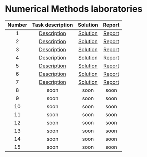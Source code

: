 # Numerical Methods laboratories


|Number|Task description|Solution|Report|
|:----:|:--------------:|:------:|:----:|
| 1 | [Description](https://github.com/Vectrom/numerical_methods/blob/master/lab1/task.pdf) | [Solution](https://github.com/Vectrom/numerical_methods/blob/master/lab1/) | [Report](https://github.com/Vectrom/numerical_methods/blob/master/lab1/lab1_DamianPlociennik.pdf) |
| 2 | [Description](https://github.com/Vectrom/numerical_methods/blob/master/lab2/task.pdf) | [Solution](https://github.com/Vectrom/numerical_methods/blob/master/lab2/) | [Report](https://github.com/Vectrom/numerical_methods/blob/master/lab2/lab2_DamianPlociennik.pdf) |
| 3 | [Description](https://github.com/Vectrom/numerical_methods/blob/master/lab3/task.pdf) | [Solution](https://github.com/Vectrom/numerical_methods/blob/master/lab3/) | [Report](https://github.com/Vectrom/numerical_methods/blob/master/lab3/lab3_DamianPlociennik.pdf) |
| 4 | [Description](https://github.com/Vectrom/numerical_methods/blob/master/lab4/task.pdf) | [Solution](https://github.com/Vectrom/numerical_methods/blob/master/lab4/) | [Report](https://github.com/Vectrom/numerical_methods/blob/master/lab4/lab4_DamianPlociennik.pdf) |
| 5 | [Description](https://github.com/Vectrom/numerical_methods/blob/master/lab5/task.pdf) | [Solution](https://github.com/Vectrom/numerical_methods/blob/master/lab5/) | [Report](https://github.com/Vectrom/numerical_methods/blob/master/lab5/lab5_DamianPlociennik.pdf) |
| 6 | [Description](https://github.com/Vectrom/numerical_methods/blob/master/lab6/task.pdf) | [Solution](https://github.com/Vectrom/numerical_methods/blob/master/lab6/) | [Report](https://github.com/Vectrom/numerical_methods/blob/master/lab6/lab6_DamianPlociennik.pdf) |
| 7 | [Description](https://github.com/Vectrom/numerical_methods/blob/master/lab7/task.pdf) | [Solution](https://github.com/Vectrom/numerical_methods/blob/master/lab7/) | [Report](https://github.com/Vectrom/numerical_methods/blob/master/lab7/lab7_DamianPlociennik.pdf) |
| 8 | soon | soon | soon |
| 9 | soon | soon | soon |
| 10 | soon | soon | soon |
| 11 | soon | soon | soon |
| 12 | soon | soon | soon |
| 13 | soon | soon | soon |
| 14 | soon | soon | soon |
| 15 | soon | soon | soon |
